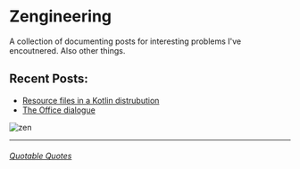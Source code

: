 # Zengineering

A collection of documenting posts for interesting problems I've encoutnered.
Also other things.

## Recent Posts:
- [Resource files in a Kotlin distrubution](_posts/2018-05-01-resource-files-in-kotlin-distribution.md)
- [The Office dialogue](_posts/2018-06-04-the-office.md)

![zen](https://images.pexels.com/photos/301614/pexels-photo-301614.jpeg?auto=compress&cs=tinysrgb&dpr=2&h=750&w=1260)
___

###### [Quotable Quotes](quotes.md)
